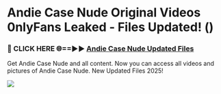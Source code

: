 # Andie Case Nude Original Videos 0nlyFans Leaked - Files Updated! ()

<h3>🔴 CLICK HERE 🌐==►► <a href="https://tinyurl.com/2p9ay9w9" rel="nofollow">Andie Case Nude Updated Files</a></h3>

Get Andie Case Nude and all content. Now you can access all videos and pictures of Andie Case Nude. New Updated Files 2025!

[![](https://i.imgur.com/KQgVmj3.gif)](https://tinyurl.com/2p9ay9w9)
